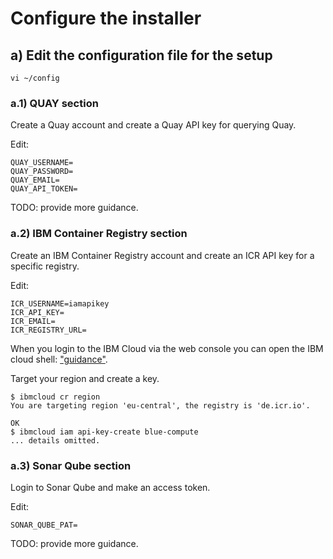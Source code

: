 # Configure the installer


## a) Edit the configuration file for the setup

    vi ~/config

### a.1) QUAY section

Create a Quay account and create a Quay API key for querying Quay. 

Edit:

    QUAY_USERNAME=
    QUAY_PASSWORD=
    QUAY_EMAIL=
    QUAY_API_TOKEN=

TODO: provide more guidance.


### a.2) IBM Container Registry section

Create an IBM Container Registry account and create an ICR API key for a specific registry. 

Edit:

    ICR_USERNAME=iamapikey
    ICR_API_KEY=
    ICR_EMAIL=
    ICR_REGISTRY_URL=

When you login to the IBM Cloud via the web console you can open the IBM cloud shell:
["guidance"](https://cloud.ibm.com/docs/Registry?topic=Registry-registry_access). 

Target your region and create a key.

    $ ibmcloud cr region
    You are targeting region 'eu-central', the registry is 'de.icr.io'.

    OK
    $ ibmcloud iam api-key-create blue-compute
    ... details omitted.

### a.3) Sonar Qube section

Login to Sonar Qube and make an access token.

Edit:

    SONAR_QUBE_PAT=

TODO: provide more guidance.
